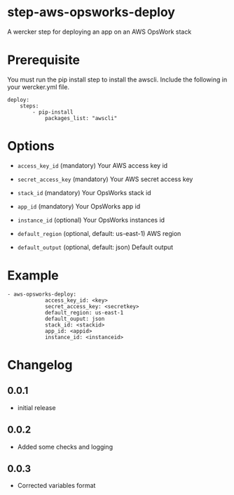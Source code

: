 step-aws-opsworks-deploy
========================

A wercker step for deploying an app on an AWS OpsWork stack

# Prerequisite

You must run the pip install step to install the awscli. 
Include the following in your wercker.yml file.

```
deploy:
    steps:
        - pip-install
            packages_list: "awscli"
```

# Options

* `access_key_id` (mandatory) 						          Your AWS access key id
* `secret_access_key` (mandatory) 					        Your AWS secret access key
* `stack_id` (mandatory)							              Your OpsWorks stack id
* `app_id` (mandatory)                              Your OpsWorks app id


* `instance_id` (optional)                          Your OpsWorks instances id
* `default_region` (optional, default: us-east-1) 	AWS region
* `default_output` (optional, default: json)		    Default output


# Example

```
- aws-opsworks-deploy:
            access_key_id: <key>
            secret_access_key: <secretkey>
            default_region: us-east-1
            default_ouput: json
            stack_id: <stackid>
            app_id: <appid>
            instance_id: <instanceid>
```

# Changelog

## 0.0.1

- initial release

## 0.0.2

- Added some checks and logging

## 0.0.3

- Corrected variables format